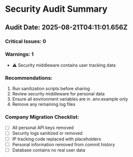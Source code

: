 # Security Audit Summary

## Audit Date: 2025-08-21T04:11:01.656Z

### Critical Issues: 0


### Warnings: 1
- ⚠️  Security middleware contains user tracking data

### Recommendations:
1. Run sanitization scripts before sharing
2. Review security middleware for personal data
3. Ensure all environment variables are in .env.example only
4. Remove any remaining log files

### Company Migration Checklist:
- [ ] All personal API keys removed
- [ ] Security logs sanitized or removed
- [ ] IP tracking code replaced with placeholders
- [ ] Personal information removed from commit history
- [ ] Database contains no real user data
